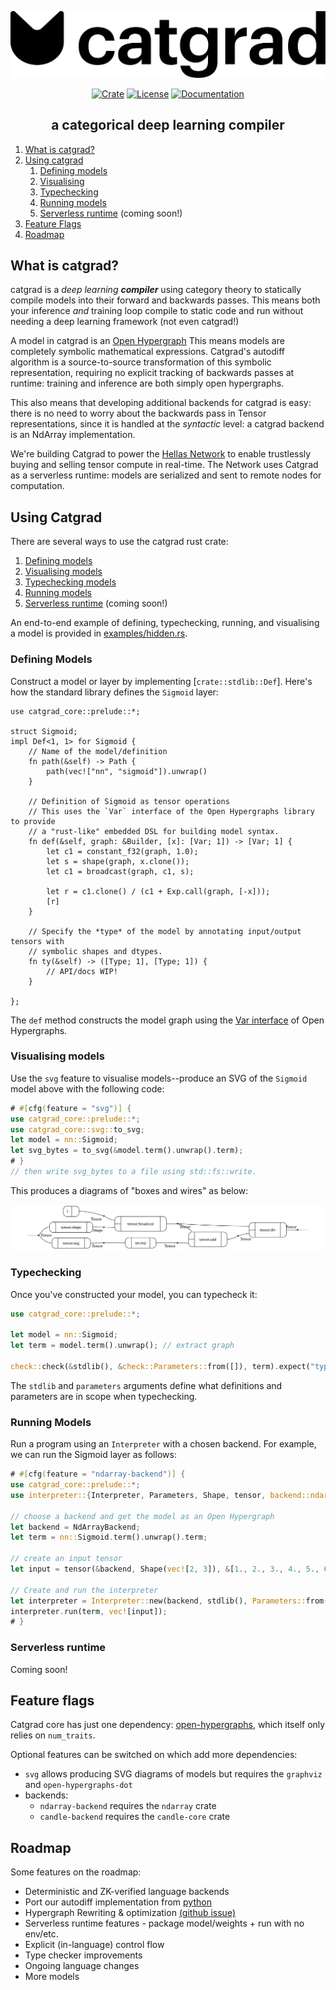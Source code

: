 <div style="text-align: center;" align="center">

[![catgrad][catgrad_img]][catgrad_link]

[![Crate][crate_img]][crate_link]
[![License][license_img]][license_file]
[![Documentation][docs_img]][docs_link]

## a categorical deep learning compiler <!-- omit in toc -->

</div>

1. [What is catgrad?](#what-is-catgrad)
1. [Using catgrad](#using-catgrad)
    1. [Defining models](#defining-models)
    1. [Visualising](#visualising-models)
    1. [Typechecking](#typechecking)
    1. [Running models](#running-models)
    1. [Serverless runtime](#serverless-runtime) (coming soon!)
1. [Feature Flags](#feature-flags)
1. [Roadmap](#roadmap)
<!--1. [Category theory](#category-theory)-->

## What is catgrad?

catgrad is a *deep learning **compiler*** using category theory to statically
compile models into their forward and backwards passes.
This means both your inference *and* training loop compile to static code and
run without needing a deep learning framework (not even catgrad!)

A model in catgrad is an [Open Hypergraph](https://docs.rs/open-hypergraphs/)
This means models are completely symbolic mathematical expressions.
Catgrad's autodiff algorithm is a source-to-source transformation of this
symbolic representation, requiring no explicit tracking of backwards passes at
runtime: training and inference are both simply open hypergraphs.

This also means that developing additional backends for catgrad is easy: there
is no need to worry about the backwards pass in Tensor representations, since
it is handled at the *syntactic* level: a catgrad backend is an NdArray
implementation.

We're building Catgrad to power the [Hellas Network](https://hellas.ai/) to
enable trustlessly buying and selling tensor compute in real-time.
The Network uses Catgrad as a serverless runtime: models are serialized and
sent to remote nodes for computation.

## Using Catgrad

There are several ways to use the catgrad rust crate:

1. [Defining models](#defining-models)
1. [Visualising models](#visualising-models)
1. [Typechecking models](#typechecking)
1. [Running models](#running-models)
1. [Serverless runtime](#serverless-runtime) (coming soon!)

An end-to-end example of defining, typechecking, running, and visualising a model
is provided in [examples/hidden.rs](./catgrad-core/examples/hidden.rs).

### Defining Models

Construct a model or layer by implementing [`crate::stdlib::Def`].
Here's how the standard library defines the `Sigmoid` layer:

```rust,ignore
use catgrad_core::prelude::*;

struct Sigmoid;
impl Def<1, 1> for Sigmoid {
    // Name of the model/definition
    fn path(&self) -> Path {
        path(vec!["nn", "sigmoid"]).unwrap()
    }

    // Definition of Sigmoid as tensor operations
    // This uses the `Var` interface of the Open Hypergraphs library to provide
    // a "rust-like" embedded DSL for building model syntax.
    fn def(&self, graph: &Builder, [x]: [Var; 1]) -> [Var; 1] {
        let c1 = constant_f32(graph, 1.0);
        let s = shape(graph, x.clone());
        let c1 = broadcast(graph, c1, s);

        let r = c1.clone() / (c1 + Exp.call(graph, [-x]));
        [r]
    }

    // Specify the *type* of the model by annotating input/output tensors with
    // symbolic shapes and dtypes.
    fn ty(&self) -> ([Type; 1], [Type; 1]) {
        // API/docs WIP!
    }

};
```

The `def` method constructs the model graph using the
[Var interface](https://docs.rs/open-hypergraphs/latest/open_hypergraphs/lax/var/index.html)
of Open Hypergraphs.

### Visualising models

Use the `svg` feature to visualise models--produce an SVG of the `Sigmoid`
model above with the following code:

```rust
# #[cfg(feature = "svg")] {
use catgrad_core::prelude::*;
use catgrad_core::svg::to_svg;
let model = nn::Sigmoid;
let svg_bytes = to_svg(&model.term().unwrap().term);
# }
// then write svg_bytes to a file using std::fs::write.
```

This produces a diagrams of "boxes and wires" as below:

![sigmoid][sigmoid_img]

### Typechecking

Once you've constructed your model, you can typecheck it:

```rust
use catgrad_core::prelude::*;

let model = nn::Sigmoid;
let term = model.term().unwrap(); // extract graph

check::check(&stdlib(), &check::Parameters::from([]), term).expect("typechecking failed");
```

The `stdlib` and `parameters` arguments define what definitions and parameters are in scope when typechecking.

### Running Models

Run a program using an `Interpreter` with a chosen backend.
For example, we can run the Sigmoid layer as follows:

```rust
# #[cfg(feature = "ndarray-backend")] {
use catgrad_core::prelude::*;
use interpreter::{Interpreter, Parameters, Shape, tensor, backend::ndarray::NdArrayBackend};

// choose a backend and get the model as an Open Hypergraph
let backend = NdArrayBackend;
let term = nn::Sigmoid.term().unwrap().term;

// create an input tensor
let input = tensor(&backend, Shape(vec![2, 3]), &[1., 2., 3., 4., 5., 6.]).expect("tensor creation");

// Create and run the interpreter
let interpreter = Interpreter::new(backend, stdlib(), Parameters::from([]));
interpreter.run(term, vec![input]);
# }
```

### Serverless runtime

Coming soon!

## Feature flags

Catgrad core has just one dependency:
[open-hypergraphs](https://docs.rs/open-hypergraphs/),
which itself only relies on `num_traits`.

Optional features can be switched on which add more dependencies:

- `svg` allows producing SVG diagrams of models but requires the `graphviz` and `open-hypergraphs-dot`
- backends:
    - `ndarray-backend` requires the `ndarray` crate
    - `candle-backend` requires the `candle-core` crate

## Roadmap

Some features on the roadmap:

- Deterministic and ZK-verified language backends
- Port our autodiff implementation from [python](https://github.com/statusfailed/catgrad)
- Hypergraph Rewriting & optimization [(github issue)](https://github.com/hellas-ai/open-hypergraphs/issues/9)
- Serverless runtime features - package model/weights + run with no env/etc.
- Explicit (in-language) control flow
- Type checker improvements
- Ongoing language changes
- More models

<!--
## Category theory

- Lang & core: categories as "dialects", functors as passes
    - TODO: actually implement this way!
    - Forget as a pass
    - Optimization as rewriting
- Open Hypergraphs and Symmetric Monoidal Categories
- Links to papers
-->

<!-- Badges and Logo -->
[crate_link]: https://crates.io/crates/catgrad "Crate listing"
[crate_img]: https://img.shields.io/crates/v/catgrad.svg?style=for-the-badge&color=f46623 "Crate badge"
[docs_link]: https://docs.rs/catgrad/latest/catgrad "Crate documentation"
[docs_img]: https://img.shields.io/docsrs/catgrad/latest.svg?style=for-the-badge "Documentation badge"
[license_file]: https://github.com/hellas-ai/catgrad/blob/master/LICENSE "Project license"
[license_img]: https://img.shields.io/crates/l/catgrad.svg?style=for-the-badge "License badge"

[catgrad_link]: https://catgrad.com
[catgrad_img]: ./images/catgrad.svg

[sigmoid_img]: ./images/sigmoid.svg
